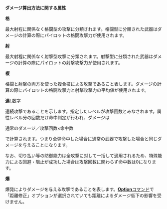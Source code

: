 **ダメージ算出方法に関する属性**

**格**

最大射程に関係なく格闘型の攻撃に分類されます。格闘型に分類された武器はダメージの計算の際にパイロットの格闘攻撃力が使用されます。

**射**

最大射程に関係なく射撃型攻撃に分類されます。射撃型に分類された武器はダメージの計算の際にパイロットの射撃攻撃力が使用されます。

**複**

格闘と射撃の両方を使った複合技による攻撃であること表します。ダメージの計算の際にパイロットの格闘攻撃力と射撃攻撃力の平均値が使用されます。

**連**L数字

連続攻撃であることを示します。指定したレベルが攻撃回数とみなされます。属性レベル分の回数だけ命中判定が行われ、ダメージは

通常のダメージ／攻撃回数×命中数

で計算されます。つまり全弾命中した場合に通常の武器で攻撃した場合と同じダメージを与えることになります。

なお、切り払い等の防御能力は全攻撃に対して一括して適用されるため、特殊能力による回避・阻止が成功した場合は攻撃回数に関わらず命中数は0になります。

**爆**

爆発によりダメージを与える攻撃であることを表します。[**Option**コマンド](Optionコマンド.md)で「距離修正」オプションが選択されていても距離によるダメージ低下の影響を受けません。
